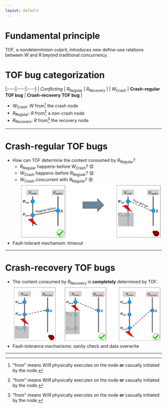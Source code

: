 ```yaml
---
layout: default
---
```


# [](#header-1) Fundamental principle
TOF, a nondeterminism culprit, introduces new define-use relations between _W_ and _R_ beyond traditional concurrency.

# [](#header-1)TOF bug categorization

|:---:|:---:|:---:|
| _Conflicting_ | _R_<sub>Regular</sub> | _R_<sub>Recovery</sub> |
| _W_<sub>Crash</sub> | **Crash-regular TOF bug** | **Crash-recovery TOF bug** |


* _W_<sub>Crash</sub>: _W_ from[^1] the crash node
* _R_<sub>Regular</sub>: _R_ from[^1] a non-crash node
* _R_<sub>Recovery</sub>: _R_ from[^1] the recovery node

---

# [](#header-1)Crash-regular TOF bugs
*  How can TOF determine the content consumed by _R_<sub>Regular</sub>?
    * _R_<sub>Regular</sub> happens-before _W_<sub>Crash</sub>? :worried:
    * _W_<sub>Crash</sub> happens-before _R_<sub>Regular</sub>? :yum:
    * _W_<sub>Crash</sub> concurrent with _R_<sub>Regular</sub>? :worried:
![](./crash-regular.png)
* Fault-tolerant mechanism: timeout

---

# [](#header-1)Crash-recovery TOF bugs
*  The content consumed by _R_<sub>Recovery</sub> is **completely** determined by TOF.
![](./crash-recovery.png)
* Fault-tolerance mechanisms: sanity check and data overwrite

---
[^1]: "from" means _W_/_R_ physically executes on the node **or** casually initiated by the node.
